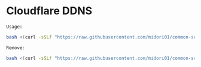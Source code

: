 # Cloudflare DDNS
`Usage:`
```bash
bash <(curl -sSLf "https://raw.githubusercontent.com/midori01/common-scripts/main/ddns/ddns.sh") set
```
`Remove:`
```bash
bash <(curl -sSLf "https://raw.githubusercontent.com/midori01/common-scripts/main/ddns/ddns.sh") rm
```
